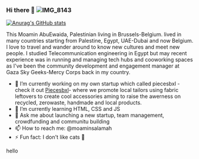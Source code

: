 ### Hi there 👋   ![IMG_8143](https://user-images.githubusercontent.com/28728040/113122828-fcce9c00-91e1-11eb-9809-8e1d0194cd0d.jpg)
[![Anurag's GitHub stats](https://github-readme-stats.vercel.app/api?username=Moamin-AbuEwaida)](https://github.com/anuraghazra/github-readme-stats)

This Moamin AbuEwaida, Palestinian living in Brussels-Belgium. lived in many countries starting from Palestine, Egypt, UAE-Dubai and now Belgium.
I love to travel and wander around to know new cultures and meet new people.
I studied Telecommunication engineering in Egypt but may recent experience was in running and managing tech hubs and cooworking spaces as I've been the community development and engagement manager at Gaza Sky Geeks-Mercy Corps back in my country.

- 🔭 I’m currently working on my own startup which called piecesbxl -check it out [Piecesbxl](https://www,piecesbxl.be)- where we promote local tailors using fabric leftovers to create cool accessories aming to raise the awerness on recycled, zerowaste, handmade and local products.
- 🌱 I’m currently learning HTML, CSS and JS
- 💬 Ask me about launching a new startup, team management, crowdfunding and communitu building
- 📫 How to reach me: @moaminsalamah 
- ⚡ Fun fact: I don't like cats 🤔

<!--
**Moamin-AbuEwaida/Moamin-AbuEwaida** is a ✨ _special_ ✨ repository because its `README.md` (this file) appears on your GitHub profile.

Here are some ideas to get you started:

- 🔭 I’m currently working on ...
- 🌱 I’m currently learning ...
- 👯 I’m looking to collaborate on ...
- 🤔 I’m looking for help with ...
- 💬 Ask me about ...
- 📫 How to reach me: ...
- 😄 Pronouns: ...
- ⚡ Fun fact: ...
-->
hello
